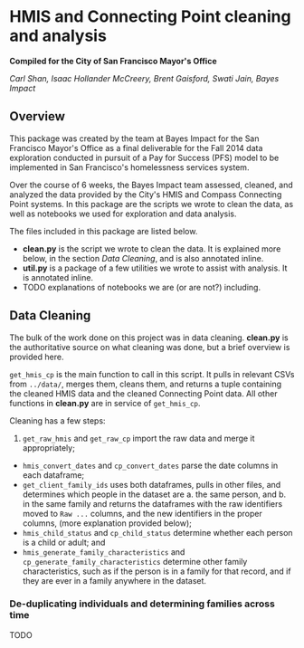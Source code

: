 HMIS and Connecting Point cleaning and analysis
===

**Compiled for the City of San Francisco Mayor's Office**

*Carl Shan, Isaac Hollander McCreery, Brent Gaisford, Swati Jain, Bayes Impact*

Overview
---

This package was created by the team at Bayes Impact for the San Francisco Mayor's Office as a final deliverable for the Fall 2014 data exploration conducted in pursuit of a Pay for Success (PFS) model to be implemented in San Francisco's homelessness services system.

Over the course of 6 weeks, the Bayes Impact team assessed, cleaned, and analyzed the data provided by the City's HMIS and Compass Connecting Point systems.  In this package are the scripts we wrote to clean the data, as well as notebooks we used for exploration and data analysis.

The files included in this package are listed below.

- **clean.py** is the script we wrote to clean the data.  It is explained more below, in the section *Data Cleaning*, and is also annotated inline.
- **util.py** is a package of a few utilities we wrote to assist with analysis.  It is annotated inline.
- TODO explanations of notebooks we are (or are not?) including.

Data Cleaning
---

The bulk of the work done on this project was in data cleaning.  **clean.py** is the authoritative source on what cleaning was done, but a brief overview is provided here.

`get_hmis_cp` is the main function to call in this script.  It pulls in relevant CSVs from `../data/`, merges them, cleans them, and returns a tuple containing the cleaned HMIS data and the cleaned Connecting Point data.  All other functions in **clean.py** are in service of `get_hmis_cp`.

Cleaning has a few steps:

1. `get_raw_hmis` and `get_raw_cp` import the raw data and merge it appropriately;
- `hmis_convert_dates` and `cp_convert_dates` parse the date columns in each dataframe;
- `get_client_family_ids` uses both dataframes, pulls in other files, and determines which people in the dataset are
	a. the same person, and
	b. in the same family
and returns the dataframes with the raw identifiers moved to `Raw ...` columns, and the new identifiers in the proper columns, (more explanation provided below);
- `hmis_child_status` and `cp_child_status` determine whether each person is a child or adult; and
- `hmis_generate_family_characteristics` and `cp_generate_family_characteristics` determine other family characteristics, such as if the person is in a family for that record, and if they are ever in a family anywhere in the dataset.

### De-duplicating individuals and determining families across time

TODO